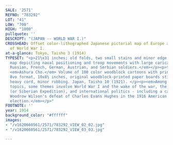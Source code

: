 ```yaml
---
SALE: '2571'
REFNO: "783292"
LOT: "41"
LOW: "700"
HIGH: "1000"
pullquote: ''
DESCRIPT: "(JAPAN -- WORLD WAR I.)"
CROSSHEAD: Offset color-lithographed Japanese pictorial map of Europe at the outset
  of World War I.
at-a-glance: Tokyo, Taisho 3 (1914)
TYPESET: "<p>21½x31 inches; old folds, two small stains and minor edge wear.</p><p><em>Manga-style
  map depicting naval positioning and troop movements with large caricatures of British,
  Russian, French, German, Austrian, and Serbian soldiers.</em></p><p>together with:
  <em>Ashura Cho.</em> Volume of 100 color woodblock cartoons with printed captions.
  8vo format, 10x8½ inches, original woodblock-printed paper boards stitched with
  heavy cord, minor rubbing. Japan, Taisho 10 (1921). </p><p><em>Among other general
  topics, some themes involve World War I and the wake of the war, the Siberian Intervention
  (or Siberian Expedition), and international politics - including a cartoon depicting
  Woodrow Wilson's defeat of Charles Evans Hughes in the 1916 American presidential
  election.</em></p>"
FOOTNOTE: ''
year: 1914
background_color: "#ffffff"
images:
- "/v1620660561/2571/783292_VIEW_02_02.jpg"
- "/v1620660561/2571/783292_VIEW_03_03.jpg"

---
```

